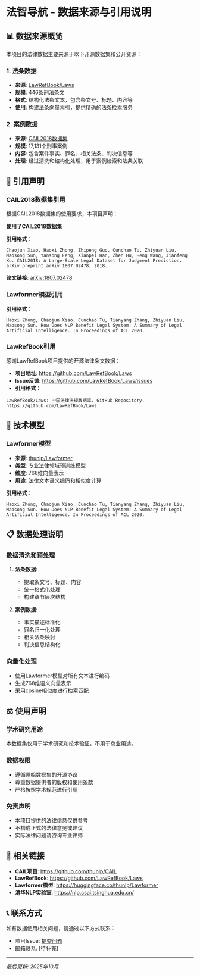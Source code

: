 # 法智导航 - 数据来源与引用说明

## 📊 数据来源概览

本项目的法律数据主要来源于以下开源数据集和公开资源：

### 1. 法条数据
- **来源**: [LawRefBook/Laws](https://github.com/LawRefBook/Laws)
- **规模**: 446条刑法条文
- **格式**: 结构化法条文本，包含条文号、标题、内容等
- **使用**: 构建法条向量索引，提供精确的法条检索服务

### 2. 案例数据
- **来源**: [CAIL2018数据集](https://github.com/thunlp/CAIL)
- **规模**: 17,131个刑事案例
- **内容**: 包含案件事实、罪名、相关法条、判决信息等
- **处理**: 经过清洗和结构化处理，用于案例检索和法条关联

## 📝 引用声明

### CAIL2018数据集引用
根据CAIL2018数据集的使用要求，本项目声明：

**使用了CAIL2018数据集**

**引用格式**：
```
Chaojun Xiao, Haoxi Zhong, Zhipeng Guo, Cunchao Tu, Zhiyuan Liu, Maosong Sun, Yansong Feng, Xianpei Han, Zhen Hu, Heng Wang, Jianfeng Xu. CAIL2018: A Large-Scale Legal Dataset for Judgment Prediction. arXiv preprint arXiv:1807.02478, 2018.
```

**论文链接**: [arXiv:1807.02478](https://arxiv.org/abs/1807.02478)

### Lawformer模型引用
**引用格式**：
```
Haoxi Zhong, Chaojun Xiao, Cunchao Tu, Tianyang Zhang, Zhiyuan Liu, Maosong Sun. How Does NLP Benefit Legal System: A Summary of Legal Artificial Intelligence. In Proceedings of ACL 2020.
```

### LawRefBook引用
感谢LawRefBook项目提供的开源法律条文数据：
- **项目地址**: https://github.com/LawRefBook/Laws
- **Issue反馈**: https://github.com/LawRefBook/Laws/issues
- **引用格式**：
```
LawRefBook/Laws: 中国法律法规数据库. GitHub Repository. https://github.com/LawRefBook/Laws
```

## 🔧 技术模型

### Lawformer模型
- **来源**: [thunlp/Lawformer](https://huggingface.co/thunlp/Lawformer)
- **类型**: 专业法律领域预训练模型
- **维度**: 768维向量表示
- **用途**: 法律文本语义编码和相似度计算

**引用格式**：
```
Haoxi Zhong, Chaojun Xiao, Cunchao Tu, Tianyang Zhang, Zhiyuan Liu, Maosong Sun. How Does NLP Benefit Legal System: A Summary of Legal Artificial Intelligence. In Proceedings of ACL 2020.
```

## 📋 数据处理说明

### 数据清洗和预处理
1. **法条数据**:
   - 提取条文号、标题、内容
   - 统一格式化处理
   - 构建章节层次结构

2. **案例数据**:
   - 事实描述标准化
   - 罪名归一化处理
   - 相关法条映射
   - 判决信息结构化

### 向量化处理
- 使用Lawformer模型对所有文本进行编码
- 生成768维语义向量表示
- 采用cosine相似度进行检索匹配

## ⚖️ 使用声明

### 学术研究用途
本数据集仅用于学术研究和技术验证，不用于商业用途。

### 数据权限
- 遵循原始数据集的开源协议
- 尊重数据提供者的版权和使用条款
- 严格按照学术规范进行引用

### 免责声明
- 本项目提供的法律信息仅供参考
- 不构成正式的法律意见或建议
- 实际法律问题请咨询专业律师

## 🔗 相关链接

- **CAIL项目**: https://github.com/thunlp/CAIL
- **LawRefBook**: https://github.com/LawRefBook/Laws
- **Lawformer模型**: https://huggingface.co/thunlp/Lawformer
- **清华NLP实验室**: https://nlp.csai.tsinghua.edu.cn/

## 📞 联系方式

如有数据使用相关问题，请通过以下方式联系：
- 项目Issue: [提交问题](https://github.com/your-repo/issues)
- 邮箱联系: [待补充]

---

*最后更新: 2025年10月*